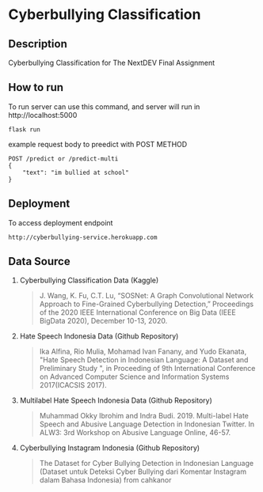 # Cyberbullying Classification

## Description
Cyberbullying Classification for The NextDEV Final Assignment

## How to run
To run server can use this command, and server will run in http://localhost:5000
```
flask run
```
example request body to preedict with POST METHOD
```
POST /predict or /predict-multi
{
    "text": "im bullied at school"
}
```

## Deployment
To access deployment endpoint
```
http://cyberbullying-service.herokuapp.com
```

## Data Source
1. Cyberbullying Classification Data (Kaggle)
    > J. Wang, K. Fu, C.T. Lu, “SOSNet: A Graph Convolutional Network Approach to Fine-Grained Cyberbullying Detection,” Proceedings of the 2020 IEEE International Conference on Big Data (IEEE BigData 2020), December 10-13, 2020.
2. Hate Speech Indonesia Data (Github Repository)
    > Ika Alfina, Rio Mulia, Mohamad Ivan Fanany, and Yudo Ekanata, "Hate Speech Detection in Indonesian Language: A Dataset and Preliminary Study ", in Proceeding of 9th International Conference on Advanced Computer Science and Information Systems 2017(ICACSIS 2017). 
3. Multilabel Hate Speech Indonesia Data (Github Repository)
    > Muhammad Okky Ibrohim and Indra Budi. 2019. Multi-label Hate Speech and Abusive Language Detection in Indonesian Twitter. In ALW3: 3rd Workshop on Abusive Language Online, 46-57.
4. Cyberbullying Instagram Indonesia (Github Repository)
    > The Dataset for Cyber Bullying Detection in Indonesian Language
(Dataset untuk Deteksi Cyber Bullying dari Komentar Instagram dalam Bahasa Indonesia) from cahkanor


